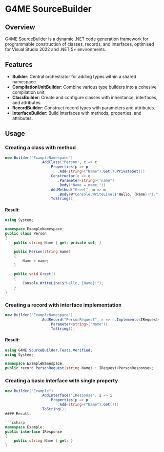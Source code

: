 # G4ME SourceBuilder

## Overview
G4ME SourceBuilder is a dynamic .NET code generation framework for programmable construction of classes, records, and interfaces, optimised for Visual Studio 2022 and .NET 5+ environments.

## Features

- **Builder**: Central orchestrator for adding types within a shared namespace.
- **CompilationUnitBuilder**: Combine various type builders into a cohesive compilation unit.
- **ClassBuilder**: Create and configure classes with inheritance, interfaces, and attributes.
- **RecordBuilder**: Construct record types with parameters and attributes.
- **InterfaceBuilder**: Build interfaces with methods, properties, and attributes.

## Usage

### Creating a class with method

```csharp
new Builder("ExampleNamespace")
                .AddClass("Person", c => c
                    .Properties(p => p
                        .Add<string>("Name").Get().PrivateSet())
                    .Constructor(c => c
                        .Parameter<string>("name")
                        .Body("Name = name;"))
                    .AddMethod("Greet", m => m
                        .Body(@"Console.WriteLine($"Hello, {Name}!");")))
                    .ToString();
```

#### Result:

```csharp
using System;

namespace ExampleNamespace;
public class Person
{
    public string Name { get; private set; }

    public Person(string name)
    {
        Name = name;
    }

    public void Greet()
    {
        Console.WriteLine($"Hello, {Name}!");
    }
}
```


### Creating a record with interface implementation

```csharp
new Builder("ExampleNamespace")
                .AddRecord("PersonRequest", r => r.Implements<IRequest<PersonResponse>>()
                    .Parameter<string>("Name"))
                    .ToString();
```

#### Result:

```csharp
using G4ME.SourceBuilder.Tests.Verified;
using System;

namespace ExampleNamespace;
public record PersonRequest(string Name) : IRequest<PersonResponse>;
```


### Creating a basic interface with single property

```csharp
new Builder("Example")
                .AddInterface("IResponse", i => i
                    .Properties(p => p
                        .Add<string>("Name").Get()))
                .ToString();
#### Result:

```csharp
namespace Example;
public interface IResponse
{
    public string Name { get; }
}
```


